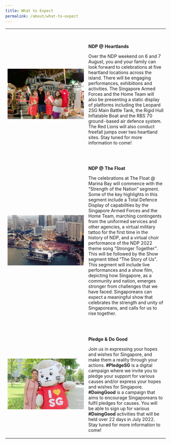 ```yaml
---
title: What to Expect
permalink: /about/what-to-expect
---
```

<style>
   @media all and (max-width: 768px) {
   tr {
   width: 92vw !important;
   display: flex;
   flex-direction: column;
   align-items: center;
   }
   td {
   width: 87% !important;
   }
   td p {
   padding-right: 0px !important;
   padding-left: 0px !important;
   }
   }
</style>
<table>
   <tbody>
      <tr>
         <td style="width: 240px; padding-top:2rem;"><img src="/images/NDP22 Website Homepage Images 20May2022 11am2.jpg" alt="image"></td>
         <td style="padding-top: 2rem">
            <p> <b>NDP @ Heartlands</b></p>
            <p style="margin-top: 0px">Over the NDP weekend on 6 and 7 August, you and your family can look forward to celebrations at five heartland locations across the island. There will be engaging performances, exhibitions and activities. The Singapore Armed Forces and the Home Team will also be presenting a static display of platforms including the Leopard 2SG Main Battle Tank, the Rigid Hull Inflatable Boat and the RBS 70 ground-based air defence system. The Red Lions will also conduct freefall jumps over two heartland sites. Stay tuned for more information to come!</p>
         </td>
      </tr>
      <tr>
         <td style="width: 240px; padding-top:2rem;"><img src="/images/NDP22 Website 24May20222.jpg" alt="image"></td>
         <td  style="padding-top: 2rem">
            <p><b>NDP @ The Float</b></p>
            <p style="margin-top: 0px">The celebrations at The Float @ Marina Bay will commence with the “Strength of the Nation” segment. Some of the key highlights in this segment include a Total Defence Display of capabilities by the Singapore Armed Forces and the Home Team, marching contingents from the uniformed services and other agencies, a virtual military tattoo for the first time in the history of NDP, and a virtual choir performance of the NDP 2022 theme song “Stronger Together”. This will be followed by the Show segment <span class="red-ttextt">titled “The Story of Us”</span>. This segment will include live performances and a show film, depicting how Singapore, as a community and nation, emerges stronger from challenges that we have faced. Singaporeans can expect a meaningful  <span class="red-ttextt">show</span> that celebrates the strength and unity of Singaporeans, and calls for us to rise together.</p>
         </td>
      </tr>
      <tr>
         <td style="width: 240px; padding-top:2rem;"><img src="/images/NDP22 Website Homepage Images 20May2022 11am.jpg" alt="image"></td>
         <td  style="padding-top: 2rem">
            <p> <b>Pledge & Do Good            </b></p>
            <p style="margin-top: 0px">Join us in expressing your hopes and wishes for Singapore, and make them a reality through your actions. <strong>#PledgeSG</strong> is a digital campaign where we invite you to pledge your support for various causes and/or express your hopes and wishes for Singapore. <strong>#DoingGood</strong> is a campaign that aims to encourage Singaporeans to fulfil pledges for causes. You will be able to sign up for various <strong>#DoingGood</strong> activities that will be held over 22 days in July 2022. Stay tuned for more information to come!
            </p>
         </td>
      </tr>
   </tbody>
</table>